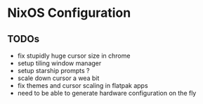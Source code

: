 # NixOS Configuration

## TODOs

- fix stupidly huge cursor size in chrome
- setup tiling window manager
- setup starship prompts ?
- scale down cursor a wea bit
- fix themes and cursor scaling in flatpak apps
- need to be able to generate hardware configuration on the fly

